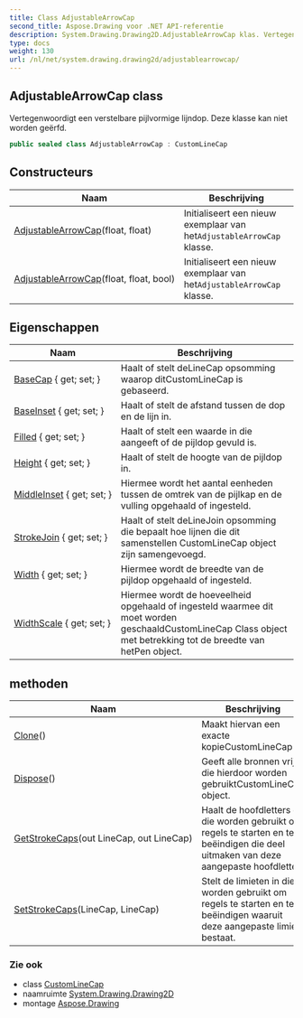 ```yaml
---
title: Class AdjustableArrowCap
second_title: Aspose.Drawing voor .NET API-referentie
description: System.Drawing.Drawing2D.AdjustableArrowCap klas. Vertegenwoordigt een verstelbare pijlvormige lijndop. Deze klasse kan niet worden geërfd.
type: docs
weight: 130
url: /nl/net/system.drawing.drawing2d/adjustablearrowcap/
---
```

## AdjustableArrowCap class

Vertegenwoordigt een verstelbare pijlvormige lijndop. Deze klasse kan niet worden geërfd.

```csharp
public sealed class AdjustableArrowCap : CustomLineCap
```

## Constructeurs

| Naam | Beschrijving |
| --- | --- |
| [AdjustableArrowCap](adjustablearrowcap/#constructor)(float, float) | Initialiseert een nieuw exemplaar van het`AdjustableArrowCap` klasse. |
| [AdjustableArrowCap](adjustablearrowcap/#constructor_1)(float, float, bool) | Initialiseert een nieuw exemplaar van het`AdjustableArrowCap` klasse. |

## Eigenschappen

| Naam | Beschrijving |
| --- | --- |
| [BaseCap](../../system.drawing.drawing2d/customlinecap/basecap/) { get; set; } | Haalt of stelt deLineCap opsomming waarop ditCustomLineCap is gebaseerd. |
| [BaseInset](../../system.drawing.drawing2d/customlinecap/baseinset/) { get; set; } | Haalt of stelt de afstand tussen de dop en de lijn in. |
| [Filled](../../system.drawing.drawing2d/adjustablearrowcap/filled/) { get; set; } | Haalt of stelt een waarde in die aangeeft of de pijldop gevuld is. |
| [Height](../../system.drawing.drawing2d/adjustablearrowcap/height/) { get; set; } | Haalt of stelt de hoogte van de pijldop in. |
| [MiddleInset](../../system.drawing.drawing2d/adjustablearrowcap/middleinset/) { get; set; } | Hiermee wordt het aantal eenheden tussen de omtrek van de pijlkap en de vulling opgehaald of ingesteld. |
| [StrokeJoin](../../system.drawing.drawing2d/customlinecap/strokejoin/) { get; set; } | Haalt of stelt deLineJoin opsomming die bepaalt hoe lijnen die dit samenstellen CustomLineCap object zijn samengevoegd. |
| [Width](../../system.drawing.drawing2d/adjustablearrowcap/width/) { get; set; } | Hiermee wordt de breedte van de pijldop opgehaald of ingesteld. |
| [WidthScale](../../system.drawing.drawing2d/customlinecap/widthscale/) { get; set; } | Hiermee wordt de hoeveelheid opgehaald of ingesteld waarmee dit moet worden geschaaldCustomLineCap Class object met betrekking tot de breedte van hetPen object. |

## methoden

| Naam | Beschrijving |
| --- | --- |
| [Clone](../../system.drawing.drawing2d/customlinecap/clone/)() | Maakt hiervan een exacte kopieCustomLineCap . |
| [Dispose](../../system.drawing.drawing2d/customlinecap/dispose/)() | Geeft alle bronnen vrij die hierdoor worden gebruiktCustomLineCap object. |
| [GetStrokeCaps](../../system.drawing.drawing2d/customlinecap/getstrokecaps/)(out LineCap, out LineCap) | Haalt de hoofdletters op die worden gebruikt om regels te starten en te beëindigen die deel uitmaken van deze aangepaste hoofdletter. |
| [SetStrokeCaps](../../system.drawing.drawing2d/customlinecap/setstrokecaps/)(LineCap, LineCap) | Stelt de limieten in die worden gebruikt om regels te starten en te beëindigen waaruit deze aangepaste limiet bestaat. |

### Zie ook

* class [CustomLineCap](../customlinecap/)
* naamruimte [System.Drawing.Drawing2D](../../system.drawing.drawing2d/)
* montage [Aspose.Drawing](../../)


